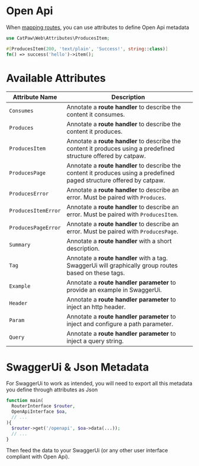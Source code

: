 # Open Api

When [mapping routes](./Server%20Router.md), you can use attributes to define Open Api metadata
```php
use CatPaw\Web\Attributes\ProducesItem;

#[ProducesItem(200, 'text/plain', 'Success!', string::class)]
fn() => success('hello')->item();
```

# Available Attributes

| Attribute Name | Description |
|----------------|-------------|
| `Consumes` | Annotate a __route handler__ to describe the content it consumes. |
| `Produces` | Annotate a __route handler__ to describe the content it produces. |
| `ProducesItem` | Annotate a __route handler__ to describe the content it produces using a predefined structure offered by catpaw. |
| `ProducesPage` | Annotate a __route handler__ to describe the content it produces using a predefined paged structure offered by catpaw. |
| `ProducesError` | Annotate a __route handler__ to describe an error. Must be paired with `Produces`. |
| `ProducesItemError` | Annotate a __route handler__ to describe an error. Must be paired with `ProducesItem`. |
| `ProducesPageError` | Annotate a __route handler__ to describe an error. Must be paired with `ProducesPage`. |
| `Summary` | Annotate a __route handler__ with a short description. |
| `Tag` | Annotate a __route handler__ with a tag. SwaggerUi will graphically group routes based on these tags. |
| `Example` | Annotate a __route handler parameter__  to provide an example in SwaggerUi. |
| `Header` | Annotate a __route handler parameter__ to inject an http header. |
| `Param` | Annotate a __route handler parameter__ to inject and configure a path parameter. |
| `Query` | Annotate a __route handler parameter__ to inject a query string. |

# SwaggerUi & Json Metadata

For SwaggerUi to work as intended, you will need to export all this metadata you define through attributes as Json

```php
function main(
  RouterInterface $router,
  OpenApiInterface $oa,
  // ...
){
  $router->get('/openapi', $oa->data(...));
  // ...
}
```

Then feed the data to your SwaggerUi (or any other user interface compliant with Open Api).